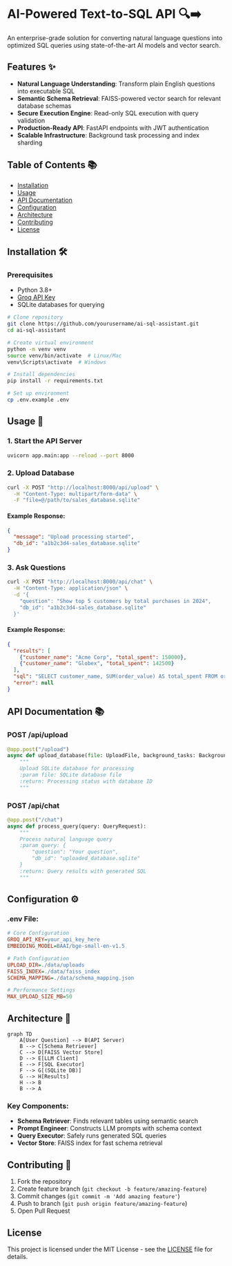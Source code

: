 # AI-Powered Text-to-SQL API 🔍➡️





An enterprise-grade solution for converting natural language questions into optimized SQL queries using state-of-the-art AI models and vector search.



## Features ✨

- **Natural Language Understanding**: Transform plain English questions into executable SQL
- **Semantic Schema Retrieval**: FAISS-powered vector search for relevant database schemas
- **Secure Execution Engine**: Read-only SQL execution with query validation
- **Production-Ready API**: FastAPI endpoints with JWT authentication
- **Scalable Infrastructure**: Background task processing and index sharding

## Table of Contents 📚

- [Installation](#installation-)
- [Usage](#usage-)
- [API Documentation](#api-documentation-)
- [Configuration](#configuration-)
- [Architecture](#architecture-)
- [Contributing](#contributing-)
- [License](#license-)

## Installation 🛠️

### Prerequisites

- Python 3.8+
- [Groq API Key](https://console.groq.com/)
- SQLite databases for querying

```bash
# Clone repository
git clone https://github.com/yourusername/ai-sql-assistant.git
cd ai-sql-assistant

# Create virtual environment
python -m venv venv
source venv/bin/activate  # Linux/Mac
venv\Scripts\activate  # Windows

# Install dependencies
pip install -r requirements.txt

# Set up environment
cp .env.example .env
```

## Usage 🚀

### 1. Start the API Server

```bash
uvicorn app.main:app --reload --port 8000
```

### 2. Upload Database

```bash
curl -X POST "http://localhost:8000/api/upload" \
  -H "Content-Type: multipart/form-data" \
  -F "file=@/path/to/sales_database.sqlite"
```

#### Example Response:

```json
{
  "message": "Upload processing started",
  "db_id": "a1b2c3d4-sales_database.sqlite"
}
```

### 3. Ask Questions

```bash
curl -X POST "http://localhost:8000/api/chat" \
  -H "Content-Type: application/json" \
  -d '{
    "question": "Show top 5 customers by total purchases in 2024",
    "db_id": "a1b2c3d4-sales_database.sqlite"
  }'
```

#### Example Response:

```json
{
  "results": [
    {"customer_name": "Acme Corp", "total_spent": 150000},
    {"customer_name": "Globex", "total_spent": 142500}
  ],
  "sql": "SELECT customer_name, SUM(order_value) AS total_spent FROM orders WHERE ...",
  "error": null
}
```

## API Documentation 📚

### POST /api/upload

```python
@app.post("/upload")
async def upload_database(file: UploadFile, background_tasks: BackgroundTasks):
    """
    Upload SQLite database for processing
    :param file: SQLite database file
    :return: Processing status with database ID
    """
```

### POST /api/chat

```python
@app.post("/chat")
async def process_query(query: QueryRequest):
    """
    Process natural language query
    :param query: {
        "question": "Your question",
        "db_id": "uploaded_database.sqlite"
    }
    :return: Query results with generated SQL
    """
```

## Configuration ⚙️

### .env File:

```ini
# Core Configuration
GROQ_API_KEY=your_api_key_here
EMBEDDING_MODEL=BAAI/bge-small-en-v1.5

# Path Configuration
UPLOAD_DIR=./data/uploads
FAISS_INDEX=./data/faiss_index
SCHEMA_MAPPING=./data/schema_mapping.json

# Performance Settings
MAX_UPLOAD_SIZE_MB=50
```

## Architecture 🏡

```mermaid
graph TD
    A[User Question] --> B(API Server)
    B --> C[Schema Retriever]
    C --> D[FAISS Vector Store]
    D --> E[LLM Client]
    E --> F[SQL Executor]
    F --> G[(SQLite DB)]
    G --> H[Results]
    H --> B
    B --> A
```

### Key Components:

- **Schema Retriever**: Finds relevant tables using semantic search
- **Prompt Engineer**: Constructs LLM prompts with schema context
- **Query Executor**: Safely runs generated SQL queries
- **Vector Store**: FAISS index for fast schema retrieval

## Contributing 🤝

1. Fork the repository
2. Create feature branch (`git checkout -b feature/amazing-feature`)
3. Commit changes (`git commit -m 'Add amazing feature'`)
4. Push to branch (`git push origin feature/amazing-feature`)
5. Open Pull Request

## License

This project is licensed under the MIT License - see the [LICENSE](LICENSE) file for details.

